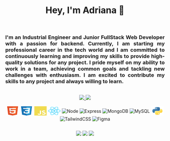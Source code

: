 <h1 align="center" > Hey, I'm Adriana 👋 </h1> <br>

<!--here I have to describe my personal profile -->
<h3 align="justify"> 
  I'm an Industrial Engineer and Junior FullStack Web Developer with a passion for backend. Currently, I am starting my professional career in the tech world and I am committed to continuously learning and improving my skills to provide high-quality solutions for any project. I pride myself on my ability to work in a team, achieving common goals and tackling new challenges with enthusiasm. I am excited to contribute my skills to any project and always willing to learn.
</h3> <br>

<div align="center">
  <a href="https://github.com/adrianapico">
     <img height="150em" src="https://github-readme-stats.vercel.app/api?username=adrianapico&&hide=stars,issues&count_private=true&show_icons=true&bg_color=E0FFFB&title_color=292828&text_color=292828&icon_color=A58071" />
     <img height="150em" src="https://github-readme-stats.vercel.app/api/top-langs/?username=adrianapico&bg_color=E0FFFB&title_color=292828&text_color=292828&icon_color=A58071" />
  </a>
</div>

<div style="display: inline_block" align="center"><br>
  <img align="center" alt="HTML" height="30" width="40" src="https://raw.githubusercontent.com/devicons/devicon/master/icons/html5/html5-original.svg">
  <img align="center" alt="CSS" height="30" width="40" src="https://raw.githubusercontent.com/devicons/devicon/master/icons/css3/css3-original.svg">
  <img align="center" alt="Js" height="30" width="40" src="https://raw.githubusercontent.com/devicons/devicon/master/icons/javascript/javascript-plain.svg">
  <img align="center" alt="React" height="30" width="40" src="https://raw.githubusercontent.com/devicons/devicon/master/icons/react/react-original.svg">
  <img align="center" alt="Node" height="30" width="40" src="https://cdn.jsdelivr.net/gh/devicons/devicon/icons/nodejs/nodejs-original.svg">
  <img align="center" alt="Express" height="30" width="40" src="https://cdn.jsdelivr.net/gh/devicons/devicon/icons/express/express-original.svg">
  <img align="center" alt="MongoDB" height="30" width="40" src="https://cdn.jsdelivr.net/gh/devicons/devicon/icons/mongodb/mongodb-original.svg">
  <img align="center" alt="MySQL" height="30" width="40" src="https://cdn.jsdelivr.net/gh/devicons/devicon/icons/mysql/mysql-original.svg">
  <img align="center" alt="Python" height="30" width="40" src="https://raw.githubusercontent.com/devicons/devicon/master/icons/python/python-original.svg">
  <img align="center" alt="TailwindCSS" height="30" width="40" src="https://cdn.jsdelivr.net/gh/devicons/devicon/icons/bootstrap/bootstrap-original.svg">
  <img align="center" alt="Figma" height="30" width="40" src="https://cdn.jsdelivr.net/gh/devicons/devicon/icons/figma/figma-original.svg">
</div>

##

<div align="center"> 
  <a href="https://github.com/adrianapico" target="_blank"><img src="https://img.shields.io/badge/GitHub-100000?style=for-the-badge&logo=github&logoColor=white" target="_blank"></a>
  <a href="https://www.linkedin.com/in/adrianapico/" target="_blank"><img src="https://img.shields.io/badge/-LinkedIn-%230077B5?style=for-the-badge&logo=linkedin&logoColor=white" target="_blank"></a> 
  <!-- here! I can add link for my portfolio -->
  <a href="" target="_blank"><img src="https://img.shields.io/badge/Netlify-00C7B7?style=for-the-badge&logo=netlify&logoColor=white" target="_blank"></a>
</div>



